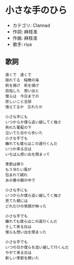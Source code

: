小さな手のひら
===============

- カテゴリ: Clannad
- 作詞: 麻枝准
- 作曲: 麻枝准
- 歌手: riya 


歌詞
-----

    遠くで　遠くで
    揺れてる　稲穂の海
    帆を揚げ　帆を揚げ
    目指した　想い出と
    僕らは　今日までの
    悲しいこと全部
    憶えてるか　忘れたか

    小さな手にも
    いつからか僕ら追い越してく強さ
    熟れた葡萄の下
    泣いてた日から歩いた
    小さな手でも
    離れても僕らはこの道行くんだ
    いつか来る日は
    いちばん想い出を閉まって

    季節は移り
    もう冷たい風が
    包まれて眠れ
    あの春の腕の中で

    小さな手にも
    いつからか僕ら追い越してく強さ
    見てた頬には
    どれだけの笑顔が映った

    小さな手でも
    離れても僕らはこの道行くんだ
    そして来る日は
    僕らも想い出を閉まった

    小さな手でも
    いつの日か僕らを追い越して行くんだ
    やがて来る日は
    新しい季節を開いた 

